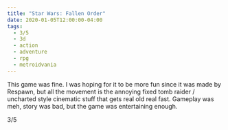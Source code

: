 ```yaml
---
title: "Star Wars: Fallen Order"
date: 2020-01-05T12:00:00-04:00
tags:
  - 3/5
  - 3d
  - action
  - adventure
  - rpg
  - metroidvania
---
```


This game was fine. I was hoping for it to be more fun since it was made by Respawn, but all the movement is the annoying fixed tomb raider / uncharted style cinematic stuff that gets real old real fast. Gameplay was meh, story was bad, but the game was entertaining enough.

3/5

